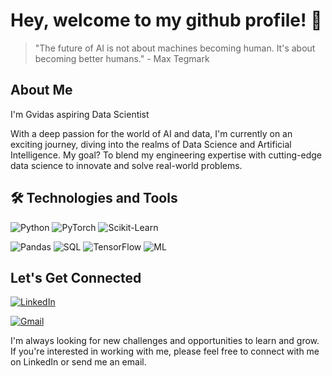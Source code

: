 # Hey, welcome to my github profile! 👋

> "The future of AI is not about machines becoming human. It's about becoming better humans." - Max Tegmark

## About Me
I'm Gvidas aspiring Data Scientist  
 
With a deep passion for the world of AI and data, I'm currently on an exciting journey, diving into the realms of Data Science and Artificial Intelligence. My goal? To blend my engineering expertise with cutting-edge data science to innovate and solve real-world problems.


## 🛠️ Technologies and Tools
![Python](https://img.shields.io/badge/-Python-3776AB?style=flat-square&logo=python&logoColor=white)
![PyTorch](https://img.shields.io/badge/-PyTorch-%23EE4C2C?style=flat-square&logo=PyTorch&logoColor=white)
![Scikit-Learn](https://img.shields.io/badge/-scikitlearn-F7931E?style=flat-square&logo=scikit-learn&logoColor=white)

![Pandas](https://img.shields.io/badge/-Pandas-150458?style=flat-square&logo=pandas&logoColor=white)
![SQL](https://img.shields.io/badge/-SQL-4479A1?style=flat-square&logo=MySQL&logoColor=white)
![TensorFlow](https://img.shields.io/badge/-TensorFlow-FF6F00?style=flat-square&logo=TensorFlow&logoColor=white)
![ML](https://img.shields.io/badge/-ML-0081CB?style=flat-square&logo=Amazon-AWS&logoColor=white)

## Let's Get Connected
[![LinkedIn](https://img.shields.io/badge/LinkedIn-%230077B5.svg?&style=flat-square&logo=linkedin&logoColor=white)](https://www.linkedin.com/in/gvidas-baukus/)

[![Gmail](https://img.shields.io/badge/Gmail-D14836?style=flat-square&logo=gmail&logoColor=white)](mailto:gviidas@gmail.com)

I'm always looking for new challenges and opportunities to learn and grow. If you're interested in working with me, please feel free to connect with me on LinkedIn or send me an email.


<!---
gviidas/gviidas is a ✨ special ✨ repository because its `README.md` (this file) appears on your GitHub profile.
You can click the Preview link to take a look at your changes.
--->
